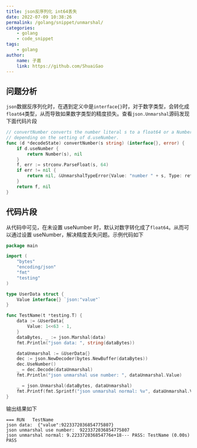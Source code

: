 ```yaml
---
title: json反序列化 int64丢失
date: 2022-07-09 10:38:26
permalink: /golang/snippet/unmarshal/
categories:
    - golang
    - code_snippet
tags:
    - golang
author:
    name: 子嘉
    link: https://github.com/ShuaiGao
---
```


## 问题分析

`json`数据反序列化时，在遇到定义中是`interface{}`时，对于数字类型，会转化成`float64`类型，从而导致如果数字类型的精度损失。查看`json.Unmarshal`源码发现下面代码片段

```go
// convertNumber converts the number literal s to a float64 or a Number
// depending on the setting of d.useNumber.
func (d *decodeState) convertNumber(s string) (interface{}, error) {
	if d.useNumber {
		return Number(s), nil
	}
	f, err := strconv.ParseFloat(s, 64)
	if err != nil {
		return nil, &UnmarshalTypeError{Value: "number " + s, Type: reflect.TypeOf(0.0), Offset: int64(d.off)}
	}
	return f, nil
}
```

## 代码片段

从代码中可见，在未设置 useNumber 时，默认对数字转化成了`float64`。从而可以通过设置 useNumber，解决精度丢失问题。示例代码如下

```go
package main

import (
	"bytes"
	"encoding/json"
	"fmt"
	"testing"
)

type UserData struct {
	Value interface{} `json:"value"`
}

func TestName(t *testing.T) {
	data := &UserData{
		Value: 1<<63 - 1,
	}
	dataBytes, _ := json.Marshal(data)
	fmt.Println("json data: ", string(dataBytes))

	dataUnmarshal := &UserData{}
	dec := json.NewDecoder(bytes.NewBuffer(dataBytes))
	dec.UseNumber()
	_ = dec.Decode(dataUnmarshal)
	fmt.Println("json unmarshal use number: ", dataUnmarshal.Value)

	_ = json.Unmarshal(dataBytes, dataUnmarshal)
	fmt.Printf(fmt.Sprintf("json unmarshal normal: %v", dataUnmarshal.Value))
}
```

输出结果如下

```text
=== RUN   TestName
json data:  {"value":9223372036854775807}
json unmarshal use number:  9223372036854775807
json unmarshal normal: 9.223372036854776e+18--- PASS: TestName (0.00s)
PASS
```
